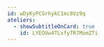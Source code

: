 ```yaml
---
id: wDyKyPCGrhykC1mc8Vz9q
ateliers:
  - showSubtitleOnCard: true
    id: LYEOUw4TLxfyTR7MomZTi
---
```

